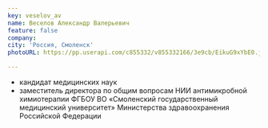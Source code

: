 ```yaml
---
key: veselov_av
name: Веселов Александр Валерьевич
feature: false
company: 
city: 'Россия, Смоленск'
photoURL: https://pp.userapi.com/c855332/v855332166/3e9cb/EikuG9xYbE0.jpg

---
```


- кандидат медицинских наук
- заместитель директора по общим вопросам НИИ антимикробной химиотерапии ФГБОУ ВО «Смоленский государственный медицинский университет» Министерства здравоохранения Российской Федерации